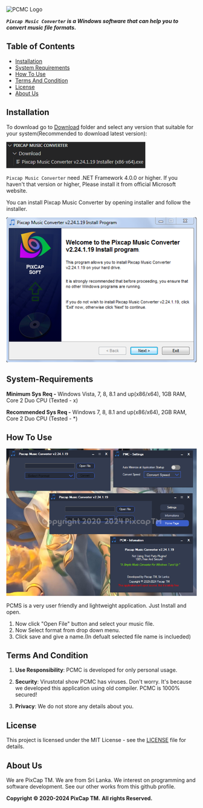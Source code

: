 
![PCMC Logo](./img/PCMCLogo.png)

**_`Pixcap Music Converter` is a Windows software that can help you to convert music file formats._**

## Table of Contents

- [Installation](#installation)
- [System Requirements](#System-Requirements)
- [How To Use](#how-to-use)
- [Terms And Condition](#terms-and-condition)
- [License](#license)
- [About Us](#about-us)

## Installation

To download go to [Download](https://github.com/ranujasanmir/PixcapSoundConverter/tree/main/Download) folder and select any version that suitable for your system(Recommended to download latest version):

![Download PCMC](./img/install.PNG)

`Pixcap Music Converter` need .NET Framework 4.0.0 or higher. If you haven't that version or higher, Please install it from official Microsoft website.

You can install Pixcap Music Converter by opening installer and follow the installer.

![PCMC Installer](./img/installer.PNG)

## System-Requirements

**Minimum Sys Req -** Windows Vista, 7, 8, 8.1 and up(x86/x64), 1GB RAM, Core 2 Duo CPU (Texted - x)

**Recommended Sys Req -** Windows 7, 8, 8.1 and up(x86/x64), 2GB RAM, Core 2 Duo CPU (Tested - *)

## How To Use

![PCMC Screen](./img/PCMC2.png)

PCMS is a very user friendly and lightweight application. Just Install and open.

1) Now click "Open File" button and select your music file.
2) Now Select format from drop down menu.
3) Click save and give a name.(In defualt selected file name is inclueded)

## Terms And Condition

1. **Use Responsibility**: PCMC is developed for only personal usage.

2. **Security**: Virustotal show PCMC has viruses. Don't worry. It's because we developed this application using old compiler. PCMC is 1000% secured! 

3. **Privacy**: We do not store any details about you.

## License

This project is licensed under the MIT License - see the [LICENSE](LICENSE) file for details.

## About Us

We are PixCap TM. We are from Sri Lanka. We interest on programming and software development. See our other works from this github profile.

**Copyright © 2020-2024 PixCap TM.**
**All rights Reserved.**


